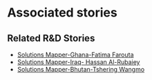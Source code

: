 # Associated stories

<!-- !!DO NOT REMOVE!! start autogenerated hyperlinks -->
## Related R&D Stories
- [Solutions Mapper\-Ghana\-Fatima Farouta](/RnD-Archive/stories/?doc=SolutionMappers_GHA)
- [Solutions Mapper\-Iraq\- Hassan Al\-Rubaiey](/RnD-Archive/stories/?doc=SolutionMappers_IRQ)
- [Solutions Mapper\-Bhutan\-Tshering Wangmo](/RnD-Archive/stories/?doc=SolutionMappers_BTN)
<!-- !!DO NOT REMOVE!! end autogenerated hyperlinks -->